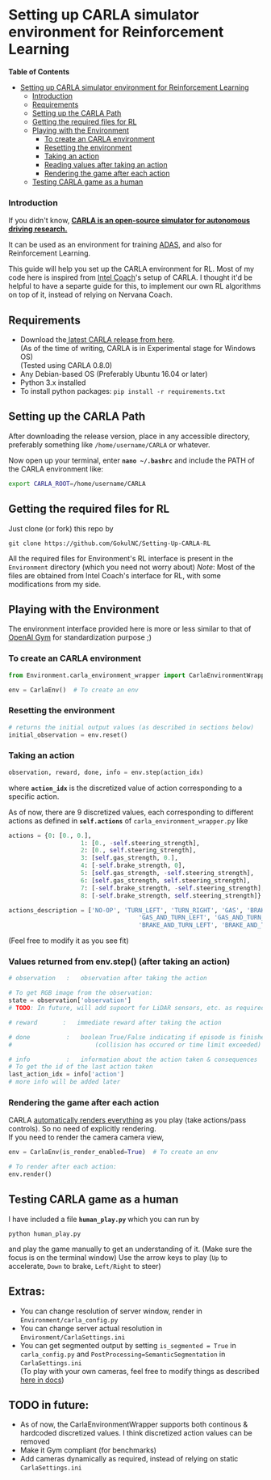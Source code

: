 # Setting up CARLA simulator environment for Reinforcement Learning

 **Table of Contents**

   * [Setting up CARLA simulator environment for Reinforcement Learning](#setting-up-carla-simulator-environment-for-reinforcement-learning)
      * [Introduction](#introduction)
      * [Requirements](#requirements)
      * [Setting up the CARLA Path](#setting-up-the-carla-path)
      * [Getting the required files for RL](#getting-the-required-files-for-rl)
      * [Playing with the Environment](#playing-with-the-environment)
         * [To create an CARLA environment](#to-create-an-carla-environment)
         * [Resetting the environment](#resetting-the-environment)
         * [Taking an action](#taking-an-action)
         * [Reading values after taking an action](#reading-values-after-taking-an-action)
         * [Rendering the game after each action](#rendering-the-game-after-each-action)
      * [Testing CARLA game as a human](#testing-carla-game-as-a-human)


### Introduction
If you didn't know, **[CARLA is an open-source simulator for autonomous driving research.](https://github.com/carla-simulator/carla "CARLA is an open-source simulator for autonomous driving research.")**

It can be used as an environment for training [ADAS](https://en.wikipedia.org/wiki/Advanced_driver-assistance_systems "ADAS"), and also for Reinforcement Learning.

This guide will help you set up the CARLA environment for RL. Most of my code here is inspired from [Intel Coach](https://github.com/NervanaSystems/coach "Intel Coach")'s setup of CARLA. I thought it'd be helpful to have a separte guide for this, to implement our own RL algorithms on top of it, instead of relying on Nervana Coach.

## Requirements

- Download the[ latest CARLA release from here](https://github.com/carla-simulator/carla/releases " latest CARLA release from here").   
(As of the time of writing, CARLA is in Experimental stage for Windows OS)   
(Tested using CARLA 0.8.0)
- Any Debian-based OS (Preferably Ubuntu 16.04 or later)
- Python 3.x installed
- To install python packages:
    `pip install -r requirements.txt`

## Setting up the CARLA Path

After downloading the release version, place in any accessible directory, preferably something like `/home/username/CARLA` or whatever.

Now open up your terminal, enter **`nano ~/.bashrc`** and include the PATH of the CARLA environment like:

```bash
export CARLA_ROOT=/home/username/CARLA
```

## Getting the required files for RL

Just clone (or fork) this repo by
```
git clone https://github.com/GokulNC/Setting-Up-CARLA-RL
```

All the required files for Environment's RL interface is present in the `Environment` directory (which you need not worry about)
*Note*: Most of the files are obtained from Intel Coach's interface for RL, with some modifications from my side.

## Playing with the Environment

The environment interface provided here is more or less similar to that of [OpenAI Gym](https://github.com/openai/gym) for standardization purpose ;)

### To create an CARLA environment
```python
from Environment.carla_environment_wrapper import CarlaEnvironmentWrapper as CarlaEnv

env = CarlaEnv()  # To create an env
```

### Resetting the environment
```python
# returns the initial output values (as described in sections below)
initial_observation = env.reset()
```

### Taking an action

```python
observation, reward, done, info = env.step(action_idx)
```

where **`action_idx`** is the discretized value of action corresponding to a specific action.

As of now, there are 9 discretized values, each corresponding to different actions as defined in  **`self.actions`** of `carla_environment_wrapper.py` like

```python
actions = {0: [0., 0.],
					1: [0., -self.steering_strength],
					2: [0., self.steering_strength],
					3: [self.gas_strength, 0.],
					4: [-self.brake_strength, 0],
					5: [self.gas_strength, -self.steering_strength],
					6: [self.gas_strength, self.steering_strength],
					7: [-self.brake_strength, -self.steering_strength],
					8: [-self.brake_strength, self.steering_strength]}

actions_description = ['NO-OP', 'TURN_LEFT', 'TURN_RIGHT', 'GAS', 'BRAKE',
									'GAS_AND_TURN_LEFT', 'GAS_AND_TURN_RIGHT',
									'BRAKE_AND_TURN_LEFT', 'BRAKE_AND_TURN_RIGHT']
```

(Feel free to modify it as you see fit)

### Values returned from env.step() (after taking an action)

```python
# observation   :   observation after taking the action

# To get RGB image from the observation:
state = observation['observation']
# TODO: In future, will add supoort for LiDAR sensors, etc. as required

# reward       :   immediate reward after taking the action

# done          :   boolean True/False indicating if episode is finished
#                       (collision has occured or time limit exceeded)

# info          :   information about the action taken & consequences
# To get the id of the last action taken
last_action_idx = info['action']
# more info will be added later
```

### Rendering the game after each action
CARLA [automatically renders everything](https://github.com/carla-simulator/carla/issues/286) as you play (take actions/pass controls). So no need of explicitly rendering.   
If you need to render the camera camera view,
```python
env = CarlaEnv(is_render_enabled=True)  # To create an env

# To render after each action:
env.render()
```

## Testing CARLA game as a human

I have included a file **`human_play.py`** which you can run by
```
python human_play.py
```

and play the game manually to get an understanding of it. (Make sure the focus is on the terminal window)
Use the arrow keys to play (`Up` to accelerate, `Down` to brake, `Left/Right` to steer)

## Extras:

- You can change resolution of server window, render in `Environment/carla_config.py`
- You can change server actual resolution in `Environment/CarlaSettings.ini`
- You can get segmented output by setting `is_segmented = True` in `carla_config.py` and `PostProcessing=SemanticSegmentation` in `CarlaSettings.ini`   
(To play with your own cameras, feel free to modify things as described [here in docs](https://carla.readthedocs.io/en/latest/cameras_and_sensors/))


## TODO in future:

- As of now, the CarlaEnvironmentWrapper supports both continous & hardcoded discretized values. I think discretized action values can be removed
- Make it Gym compliant (for benchmarks)
- Add cameras dynamically as required, instead of relying on static `CarlaSettings.ini`
